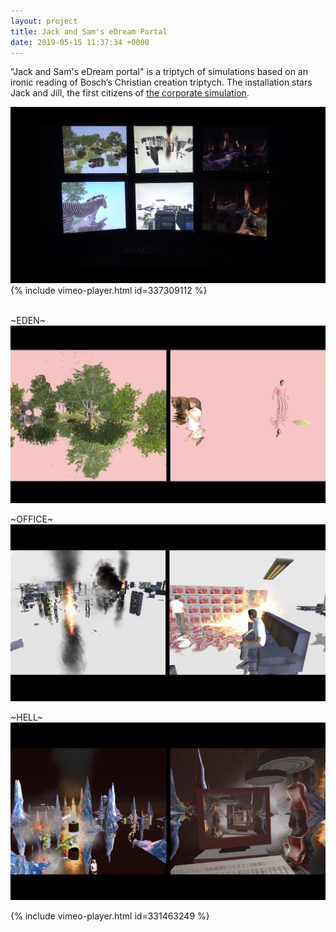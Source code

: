 ```yaml
---
layout: project
title: Jack and Sam's eDream Portal
date: 2019-05-15 11:37:34 +0000
---
```



"Jack and Sam's eDream portal" is a triptych of simulations based on an ironic reading of Bosch’s Christian creation triptych.  The installation stars Jack and Jill, the first citizens of [the corporate simulation](https://flexsim.com).


![](/assets/thesis/5.png)
<br>
{% include vimeo-player.html id=337309112 %}
<br>
<br>

~EDEN~                       
![](/assets/thesis/3.jpg)

~OFFICE~                       
![](/assets/thesis/4.jpg)

~HELL~
![](/assets/thesis/2.jpg)


{% include vimeo-player.html id=331463249 %}
